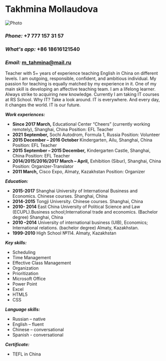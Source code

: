 # **Takhmina Mollaudova** 
![Photo](/Users/tahmina/Desktop/IMG_3944.jpg)
### ***Phone:*** +7 777 157 31 57 
### ***What's app:*** +86 18616121540  
### ***Email:*** m_tahmina@mail.ru  
Teacher with 5+ years of experience teaching English in China on different levels. I am outgoing, responsible, confident, and ambitious individual. My passion for teaching is equally matched by my experience in it. One of my main skill is developing an affective teaching team. I am a lifelong learner. Always strike to acquiring new knowledge. Currently I am taking IT courses at RS School. Why IT? Take a look around. IT is everywhere. And every day, it changes the world. IT is our future.

 ***Work experiences:*** 
 * **Since 2017  March,** Educational Center “Cheers” (currently working remotely), Shanghai, China
Position: EFL Teacher
 * **2021 September,** Sochi Autodrom, Formula 1, Russia
Position: Volunteer
* **2015 December – 2016 October** Kindergarten, Ailu, Shanghai, China
Position: EFL Teacher
* **2015 September – 2015 December,** Kindergarten Castle, Shanghai, China
Position: EFL Teacher
* **2014/2015/2016/2017  March – April,**  Exhibition (Sibur), Shanghai, China
Position: Organizer-Translator
* **2011 March,**  Cisco Expo, Almaty, Kazakhstan
Position: Organizer

***Education:***   
* **2015-2017** Shanghai University of International Business and Economics.
 Chinese courses. Shanghai, China
 * **2014-2015** Tongji University.
Chinese courses. Shanghai, China
 * **2010- 2014** East China University of Political Science and Law (ECUPL).Business school;International trade and economics. (Bachelor degree) Shanghai, China
 * **2010 –2014**  University of international business (UIB), Economics; International relations. (bachelor degree) Almaty, Kazakhstan.
* **1999-2010** High School №114. Almaty, Kazakhstan 

***Key skills:*** 
* Scheduling 
* Time Management
* Effective Class Management
* Organization 
* Prioritization
* Microsoft Office
* Power Point
* Excel
* HTML5 
* CSS

***Language skills:***
 * Russian – native 
 * English – fluent
 * Chinese – conversational  
 * Spanish - conversational
  
***Certificate:***
 * TEFL in China
